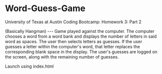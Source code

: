 # Word-Guess-Game
University of Texas at Austin Coding Bootcamp: Homework 3: Part 2

(Basically Hangman) --- Game played against the computer. The computer chooses a word from a word bank and displays the number of letters in said word as spaces. The user then selects letters as guesses. If the user guesses a letter within the computer's word, that letter replaces the corresponding blank space in the display. The user's guesses are logged on the screen, along with the remaining number of guesses. 

Launch using index.html